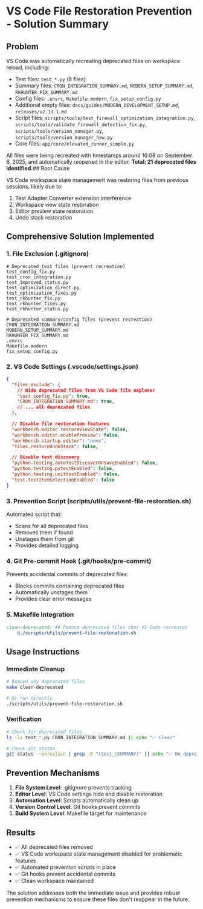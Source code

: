 # VS Code File Restoration Prevention - Solution Summary

## Problem

VS Code was automatically recreating deprecated files on workspace reload, including:

- Test files: `test_*.py` (8 files)
- Summary files: `CRON_INTEGRATION_SUMMARY.md`, `MODERN_SETUP_SUMMARY.md`, `RKHUNTER_FIX_SUMMARY.md`
- Config files: `.envrc`, `Makefile.modern`, `fix_setup_config.py`
- Additional empty files: `docs/guides/MODERN_DEVELOPMENT_SETUP.md`, `releases/v2.13.1.md`
- Script files: `scripts/tools/test_firewall_optimization_integration.py`, `scripts/tools/validate_firewall_detection_fix.py`, `scripts/tools/version_manager.py`, `scripts/tools/version_manager_new.py`
- Core files: `app/core/elevated_runner_simple.py`

All files were being recreated with timestamps around 16:08 on September 6, 2025,
and automatically reopened in the editor. **Total: 21 deprecated files identified.**## Root Cause

VS Code workspace state management was restoring files from previous sessions, likely due to:

1. Test Adapter Converter extension interference
2. Workspace view state restoration
3. Editor preview state restoration
4. Undo stack restoration

## Comprehensive Solution Implemented

### 1. File Exclusion (.gitignore)

```gitignore
# Deprecated test files (prevent recreation)
test_config_fix.py
test_cron_integration.py
test_improved_status.py
test_optimization_direct.py
test_optimization_fixes.py
test_rkhunter_fix.py
test_rkhunter_fixes.py
test_rkhunter_status.py

# Deprecated summary/config files (prevent recreation)
CRON_INTEGRATION_SUMMARY.md
MODERN_SETUP_SUMMARY.md
RKHUNTER_FIX_SUMMARY.md
.envrc
Makefile.modern
fix_setup_config.py
```

### 2. VS Code Settings (.vscode/settings.json)

```json
{
  "files.exclude": {
    // Hide deprecated files from VS Code file explorer
    "test_config_fix.py": true,
    "CRON_INTEGRATION_SUMMARY.md": true,
    // ... all deprecated files
  },

  // Disable file restoration features
  "workbench.editor.restoreViewState": false,
  "workbench.editor.enablePreview": false,
  "workbench.startup.editor": "none",
  "files.restoreUndoStack": false,

  // Disable test discovery
  "python.testing.autoTestDiscoverOnSaveEnabled": false,
  "python.testing.pytestEnabled": false,
  "python.testing.unittestEnabled": false,
  "test.testItemSelectionEnabled": false
}
```

### 3. Prevention Script (scripts/utils/prevent-file-restoration.sh)

Automated script that:

- Scans for all deprecated files
- Removes them if found
- Unstages them from git
- Provides detailed logging

### 4. Git Pre-commit Hook (.git/hooks/pre-commit)

Prevents accidental commits of deprecated files:

- Blocks commits containing deprecated files
- Automatically unstages them
- Provides clear error messages

### 5. Makefile Integration

```makefile
clean-deprecated: ## Remove deprecated files that VS Code recreates
    @./scripts/utils/prevent-file-restoration.sh
```

## Usage Instructions

### Immediate Cleanup

```bash
# Remove any deprecated files
make clean-deprecated

# Or run directly
./scripts/utils/prevent-file-restoration.sh
```

### Verification

```bash
# Check for deprecated files
ls -la test_*.py CRON_INTEGRATION_SUMMARY.md || echo "✅ Clean"

# Check git status
git status --porcelain | grep -E "(test_|SUMMARY)" || echo "✅ No deprecated files"
```

## Prevention Mechanisms

1. **File System Level**: .gitignore prevents tracking
2. **Editor Level**: VS Code settings hide and disable restoration
3. **Automation Level**: Scripts automatically clean up
4. **Version Control Level**: Git hooks prevent commits
5. **Build System Level**: Makefile target for maintenance

## Results

- ✅ All deprecated files removed
- ✅ VS Code workspace state management disabled for problematic features
- ✅ Automated prevention scripts in place
- ✅ Git hooks prevent accidental commits
- ✅ Clean workspace maintained

The solution addresses both the immediate issue and provides robust prevention
mechanisms to ensure these files don't reappear in the future.

